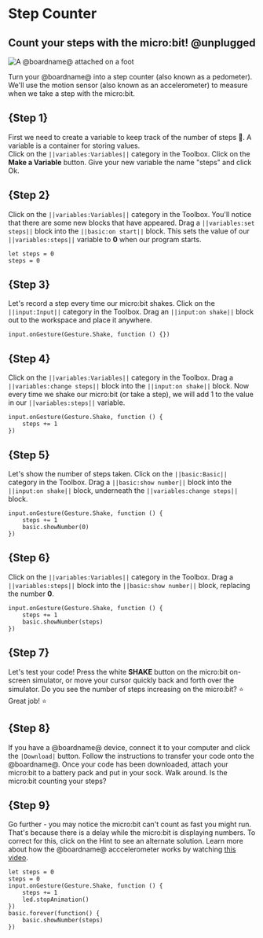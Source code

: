 # Step Counter

## Count your steps with the micro:bit! @unplugged

![A @boardname@ attached on a foot](/static/mb/projects/step-counter.png)

Turn your @boardname@ into a step counter (also known as a pedometer). We'll use the motion sensor (also known as an accelerometer) to measure when we take a step with the micro:bit.

## {Step 1}

First we need to create a variable to keep track of the number of steps 🦶. A variable is a container for storing values.  
Click on the ``||variables:Variables||`` category in the Toolbox. Click on the **Make a Variable** button. Give your new variable the name "steps" and click Ok.

## {Step 2}

Click on the ``||variables:Variables||`` category in the Toolbox. You'll notice that there are some new blocks that have appeared. Drag a ``||variables:set steps||`` block into the ``||basic:on start||`` block. This sets the value of our ``||variables:steps||`` variable to **0** when our program starts.

```blocks
let steps = 0
steps = 0
```

## {Step 3}

Let's record a step every time our micro:bit shakes. Click on the ``||input:Input||`` category in the Toolbox. Drag an ``||input:on shake||`` block out to the workspace and place it anywhere.

```blocks
input.onGesture(Gesture.Shake, function () {})
```

## {Step 4}

Click on the ``||variables:Variables||`` category in the Toolbox. Drag a ``||variables:change steps||`` block into the ``||input:on shake||`` block. Now every time we shake our micro:bit (or take a step), we will add 1 to the value in our ``||variables:steps||`` variable.

```blocks
input.onGesture(Gesture.Shake, function () {
    steps += 1
})
```

## {Step 5}

Let's show the number of steps taken. Click on the ``||basic:Basic||`` category in the Toolbox. Drag a ``||basic:show number||`` block into the ``||input:on shake||`` block, underneath the ``||variables:change steps||`` block.

```blocks
input.onGesture(Gesture.Shake, function () {
    steps += 1
    basic.showNumber(0)
})
```

## {Step 6}

Click on the ``||variables:Variables||`` category in the Toolbox. Drag a ``||variables:steps||`` block into the ``||basic:show number||`` block, replacing the number **0**.

```blocks
input.onGesture(Gesture.Shake, function () {
    steps += 1
    basic.showNumber(steps)
})
```

## {Step 7}

Let's test your code! Press the white **SHAKE** button on the micro:bit on-screen simulator, or move your cursor quickly back and forth over the simulator. Do you see the number of steps increasing on the micro:bit?  ⭐ Great job! ⭐

## {Step 8}

If you have a @boardname@ device, connect it to your computer and click the ``|Download|`` button. Follow the instructions to transfer your code onto the @boardname@. Once your code has been downloaded, attach your micro:bit to a battery pack and put in your sock.  Walk around.  Is the micro:bit counting your steps?

## {Step 9}

Go further - you may notice the micro:bit can't count as fast you might run. That's because there is a delay while the micro:bit is displaying numbers. To correct for this, click on the Hint to see an alternate solution. Learn more about how the @boardname@ acccelerometer works by watching [this video](https://youtu.be/byngcwjO51U).

```blocks
let steps = 0
steps = 0
input.onGesture(Gesture.Shake, function () {
    steps += 1
    led.stopAnimation()
})
basic.forever(function() {
    basic.showNumber(steps)
})
```